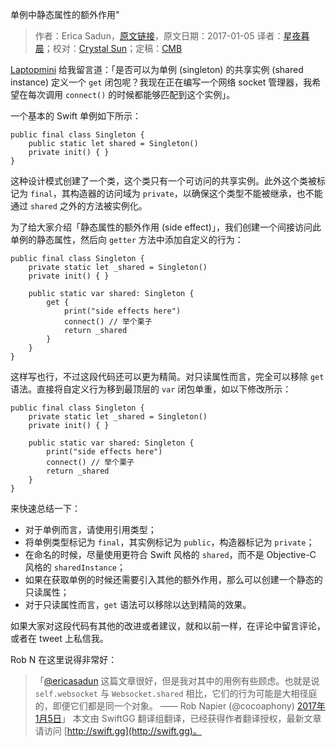单例中静态属性的额外作用"

> 作者：Erica Sadun，[原文链接](http://ericasadun.com/2017/01/05/dear-erica-singletons-and-property-observers/)，原文日期：2017-01-05
> 译者：[星夜暮晨](http://www.jianshu.com/users/ef1058d2d851)；校对：[Crystal Sun](http://www.jianshu.com/users/7a2d2cc38444/latest_articles)；定稿：[CMB](https://github.com/chenmingbiao)
  









[Laptopmini](https://github.com/Laptopmini) 给我留言道：「是否可以为单例 (singleton) 的共享实例 (shared instance) 定义一个 `get` 闭包呢？我现在正在编写一个网络 socket 管理器，我希望在每次调用 `connect()` 的时候都能够匹配到这个实例」。



一个基本的 Swift 单例如下所示：

    
    public final class Singleton {
        public static let shared = Singleton()
        private init() { }
    }

这种设计模式创建了一个类，这个类只有一个可访问的共享实例。此外这个类被标记为 `final`，其构造器的访问域为 `private`，以确保这个类型不能被继承，也不能通过 `shared` 之外的方法被实例化。

为了给大家介绍「静态属性的额外作用 (side effect)」，我们创建一个间接访问此单例的静态属性，然后向 `getter` 方法中添加自定义的行为：

    
    public final class Singleton {
        private static let _shared = Singleton()
        private init() { }
        
        public static var shared: Singleton {
            get {
                print("side effects here")
                connect() // 举个栗子
                return _shared
            }
        }
    }

这样写也行，不过这段代码还可以更为精简。对只读属性而言，完全可以移除 `get` 语法。直接将自定义行为移到最顶层的 `var` 闭包单重，如以下修改所示：

    
    public final class Singleton {
        private static let _shared = Singleton()
        private init() { }
        
        public static var shared: Singleton {
            print("side effects here")
            connect() // 举个栗子
            return _shared
        }
    }

来快速总结一下：

* 对于单例而言，请使用引用类型；
* 将单例类型标记为 `final`，其实例标记为 `public`，构造器标记为 `private`；
* 在命名的时候，尽量使用更符合 Swift 风格的 `shared`，而不是 Objective-C 风格的 `sharedInstance`；
* 如果在获取单例的时候还需要引入其他的额外作用，那么可以创建一个静态的只读属性；
* 对于只读属性而言，`get` 语法可以移除以达到精简的效果。

如果大家对这段代码有其他的改进或者建议，就和以前一样，在评论中留言评论，或者在 tweet 上私信我。

Rob N 在这里说得非常好：

> 「[@ericasadun](https://twitter.com/ericasadun) 这篇文章很好，但是我对其中的用例有些顾虑。也就是说 `self.websocket` 与 `Websocket.shared` 相比，它们的行为可能是大相径庭的，即便它们都是同一个对象。
> —— Rob Napier (@cocoaphony) [2017年1月5日](https://twitter.com/cocoaphony/status/817104066429980672)」
> 本文由 SwiftGG 翻译组翻译，已经获得作者翻译授权，最新文章请访问 [http://swift.gg](http://swift.gg)。